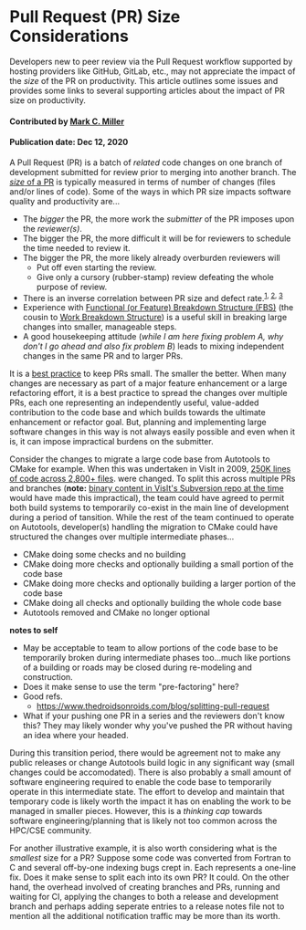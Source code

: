 # Pull Request (PR) Size Considerations

<!-- deck text start -->
Developers new to peer review via the Pull Request workflow supported by
hosting providers like GitHub, GitLab, etc., may not appreciate the
impact of the *size* of the PR on productivity. This article outlines some
issues and provides some links to several supporting articles about
the impact of PR size on productivity.
<!-- deck text end --> 

#### Contributed by [Mark C. Miller](http://github.com/markcmiller86 "Mark C. Miller")
#### Publication date: Dec 12, 2020

A Pull Request (PR) is a batch of *related* code changes on one branch of development
submitted for review prior to merging into another branch. The
[*size* of a PR](https://sourcelevel.io/blog/5-metrics-engineering-managers-can-extract-from-pull-requests)
is typically measured in terms of number of changes (files and/or lines of code). Some
of the ways in which PR size impacts software quality and productivity are...

* The *bigger* the PR, the more work the *submitter* of the PR imposes upon the *reviewer(s)*.
* The bigger the PR, the more difficult it will be for reviewers to schedule the time
needed to review it.
* The bigger the PR, the more likely already overburden reviewers will
  * Put off even starting the review.
  * Give only a cursory (rubber-stamp) review defeating the whole purpose of review.
* There is an inverse correlation between PR size and defect
rate.<sup>[1](https://sback.it/publications/icse2018seip.pdf),
[2](https://www.microsoft.com/en-us/research/wp-content/uploads/2016/02/bosu2015useful.pdf),
[3](https://www.microsoft.com/en-us/research/wp-content/uploads/2015/05/PID3556473.pdf)</sup>
* Experience with
[Functional (or Feature) Breakdown Structure (FBS)](https://www.syngenics.com/papers/2009JPC5344F_AIAA_DeHoff.pdf)
(the cousin to
[Work Breakdown Structure](https://en.wikipedia.org/wiki/Work_breakdown_structure))
is a useful skill in breaking large changes into smaller, manageable steps.
* A good housekeeping attitude
(*while I am here fixing problem A, why don't I go ahead and also fix problem B*) leads to
mixing independent changes in the same PR and to larger PRs.

It is a [best practice](https://smartbear.com/learn/code-review/best-practices-for-peer-code-review/)
to keep PRs small. The smaller the better. When many changes
are necessary as part of a major feature enhancement or a large refactoring effort,
it is a best practice to spread the changes over multiple PRs, each one representing
an independently useful, value-added contribution to the code base and which builds
towards the ultimate enhancement or refactor goal. But, planning and implementing
large software changes in this way is not always easily possible and even when it is,
it can impose impractical burdens on the submitter.

Consider the changes to migrate a large code base from Autotools to CMake for example.
When this was undertaken in VisIt in 2009,
[250K lines of code across 2,800+ files](https://github.com/visit-dav/visit/commit/4c9f66cdbbd0d311e24023da441024cf85de936b).
were changed. To split this across multiple PRs and branches (**note:**
[binary content in VisIt's Subversion repo at the time](https://bssw.io/blog_posts/continuous-technology-refreshment-an-introduction-using-recent-tech-refresh-experiences-on-visit) would have made this impractical),
the team could have agreed to permit both build systems to temporarily co-exist
in the main line of development during a period of tansition. While the rest of the team
continued to operate on Autotools, developer(s) handling the migration to CMake could
have structured the changes over multiple intermediate phases...

* CMake doing some checks and no building
* CMake doing more checks and optionally building a small portion of the code base
* CMake doing more checks and optionally building a larger portion of the code base
* CMake doing all checks and optionally building the whole code base
* Autotools removed and CMake no longer optional

**notes to self**
* May be acceptable to team to allow portions of the code base to be temporarily broken
during intermediate phases too...much like portions of a building or roads may be closed
during re-modeling and construction.
* Does it make sense to use the term "pre-factoring" here?
* Good refs.
  * https://www.thedroidsonroids.com/blog/splitting-pull-request
* What if your pushing one PR in a series and the reviewers don't know this? They
may likely wonder why you've pushed the PR without having an idea where your headed.

During this transition period, there would be agreement not to make any public releases
or change Autotools build logic in any significant way (small changes could be accomodated).
There is also probably a small amount of software engineering required to enable
the code base to temporarily operate in this intermediate state. The effort to develop
and maintain that temporary code is likely worth the impact it has on enabling the work
to be managed in smaller pieces. However, this is a *thinking cap* towards software
engineering/planning that is likely not too common across the HPC/CSE community.

For another illustrative example, it is also worth considering what is the *smallest*
size for a PR? Suppose some code was converted from Fortran to C and several off-by-one
indexing bugs crept in. Each represents a one-line fix. Does it make sense to split each
into its own PR? It could. On the other hand, the overhead involved of creating branches
and PRs, running and waiting for CI, applying the changes to both a release and development
branch and perhaps adding seperate entries to a release notes file not to mention all the
additional notification traffic may be more than its worth.

